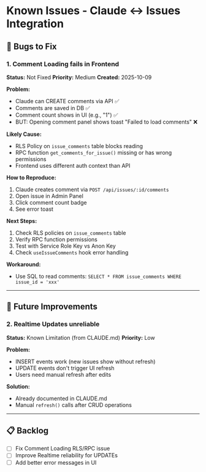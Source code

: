 # Known Issues - Claude ↔ Issues Integration

## 🐛 Bugs to Fix

### 1. Comment Loading fails in Frontend
**Status:** Not Fixed
**Priority:** Medium
**Created:** 2025-10-09

**Problem:**
- Claude can CREATE comments via API ✅
- Comments are saved in DB ✅
- Comment count shows in UI (e.g., "1") ✅
- BUT: Opening comment panel shows toast "Failed to load comments" ❌

**Likely Cause:**
- RLS Policy on `issue_comments` table blocks reading
- RPC function `get_comments_for_issue()` missing or has wrong permissions
- Frontend uses different auth context than API

**How to Reproduce:**
1. Claude creates comment via `POST /api/issues/:id/comments`
2. Open issue in Admin Panel
3. Click comment count badge
4. See error toast

**Next Steps:**
1. Check RLS policies on `issue_comments` table
2. Verify RPC function permissions
3. Test with Service Role Key vs Anon Key
4. Check `useIssueComments` hook error handling

**Workaround:**
- Use SQL to read comments: `SELECT * FROM issue_comments WHERE issue_id = 'xxx'`

---

## 🔧 Future Improvements

### 2. Realtime Updates unreliable
**Status:** Known Limitation (from CLAUDE.md)
**Priority:** Low

**Problem:**
- INSERT events work (new issues show without refresh)
- UPDATE events don't trigger UI refresh
- Users need manual refresh after edits

**Solution:**
- Already documented in CLAUDE.md
- Manual `refresh()` calls after CRUD operations

---

## 📋 Backlog

- [ ] Fix Comment Loading RLS/RPC issue
- [ ] Improve Realtime reliability for UPDATEs
- [ ] Add better error messages in UI
